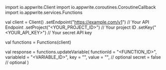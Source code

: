 import io.appwrite.Client
import io.appwrite.coroutines.CoroutineCallback
import io.appwrite.services.Functions

val client = Client()
    .setEndpoint("https://example.com/v1") // Your API Endpoint
    .setProject("<YOUR_PROJECT_ID>") // Your project ID
    .setKey("<YOUR_API_KEY>") // Your secret API key

val functions = Functions(client)

val response = functions.updateVariable(
    functionId = "<FUNCTION_ID>",
    variableId = "<VARIABLE_ID>",
    key = "<KEY>",
    value = "<VALUE>", // optional
    secret = false // optional
)
